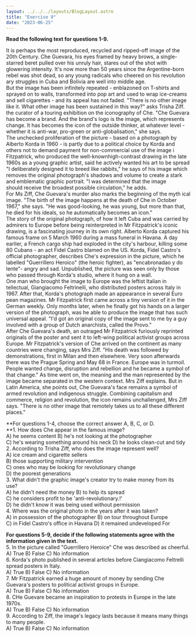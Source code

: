 ```yaml
---
layout: ../../../layouts/BlogLayout.astro
title: "Exercise 9"
date: "2023-06-25"
---
```


**Read the following text for questions 1-9.**

It is perhaps the most reproduced, recycled and ripped-off image of the 20th Century. Che Guevara, his eyes framed by heavy brows, a single-starred beret pulled over his unruly hair, stares out of the shot with glowering intensity. It's now more than 50 years since the Argentine-born rebel was shot dead, so any young radicals who cheered on his revolution ary struggles in Cuba and Bolivia are well into middle age.  
But the image has been infinitely repeated - enblazoned on T-shirts and sprayed on to walls, transformed into pop art and used to wrap ice-creams and sell cigarettes - and its appeal has not faded. "There is no other image like it. What other image has been sustained in this way?" asks Trisha Ziff. the curator of a touring exhibition on the iconography of Che. "Che Guevara has become a brand. And the brand's logo is the image, which represents change. It has becomes the icon of the outside thinker, at whatever level - whether it is anti-war, pro-green or anti-globalisation," she says.  
The unchecked proliferation of the picture - based on a photograph by Alberto Korda in 1960 - is partly due to a political choice by Korda and others not to demand payment for non-commercial use of the image i Fitzpatrick, who produced the well-knownhigh-contrast drawing in the late 1960s as a young graphic artist, said he actively wanted his art to be spread "I deliberately designed it to breed like rabbits," he says of his image which removes the original photograph's shadows and volume to create a stark and emblematic graphic portrait. "l was determined that the image  
should receive the broadest possible circulation," he adds.  
For Ms Ziff, Che Guevara's murder also marks the beginning of the myth ical image. "The birth of the image happens at the death of Che in October 1967," she says. "He was good-looking, he was young, but more than that, he died for his ideals, so he automatically becomes an icon."  
The story of the original photograph, of how it left Cuba and was carried by admirers to Europe before being reinterpreted in Mr Fitzpatrick's iconic drawing, is a fascinating journey in its own right. Alberto Korda captured his famous frame on 5 March 1960 during a mass funeral in Havana. A day earlier, a French cargo ship had exploded in the city's harbour, killing some 80 Cubans - an act Fidel Castro blamed on the US. Korda, Fidel Castro's official photographer, describes Che's expression in the picture, which he labelled "Guerrillero Heroico" (the heroic fighter), as "encabronadao y do lente"- angry and sad. Unpublished, the picture was seen only by those who passed through Korda's studio, where it hung on a wall.  
One man who brought the image to Europe was the leftist Italian in tellectual, Giangiacomo Feltrinelli, who distributed posters across ltaly in 1967. After that, Korda's photograph made an appearance in several Euro pean magazines. Mr Fitzpatrick first came across a tiny version of it in the German weekly. Only months later, when he finally got his hands on a larger version of the photograph, was he able to produce the image that has such universal appeal. "I'd got an original copy of the image sent to me by a guy involved with a group of Dutch anarchists, called the Provo."  
After Che Guevara's death, an outraged Mr Fitzpatrick furiously reprinted originals of the poster and sent it to left-wing political activist groups across Europe. Mr Fitzpatrick's version of Che arrived on the continent as many countries were changing, says Mrs Ziff. "His death was followed by demonstrations, first in Milan and then elsewhere. Very soon afterwards there was the Prague Spring and May 68 in France. Europe was in turmoil. People wanted change, disruption and rebellion and he became a symbol of that change." As time went on, the meaning and the man represented by the image became separated in the western context. Mrs Ziff explains. But in Latin America, she points out, Che Guevara's face remains a symbol of armed revolution and indigenous struggle. Combining capitalism and commerce, religion and revolution, the icon remains unchallenged, Mrs Ziff says. "There is no other image that remotely takes us to all these different places."

**For questions 1-4, choose the correct answer A, B, C, or D.  
**1\. How does Che appear in the famous image?  
A) he seems content B) he's not looking at the photographer  
C) he's wearing something around his neck D) he looks clean-cut and tidy  
2\. According to Trisha Ziff, who does the image represent well?  
A) ice cream and cigarette sellers  
B) those supporting military intervention  
C) ones who may be looking for revolutionary change  
D) the poorest generations  
3\. What didn't the graphic image's creator try to make money from its  
use?  
A) he didn't need the money B) to help its spread  
C) he considers profit to be 'anti-revolutionary.!'  
D) he didn't know it was being used without permission  
4\. Where was the original photo in the years after it was taken?  
A) in possession of the photographer B) on tour throughout Europe  
C) in Fidel Castroʻs office in Havana D) it remained undeveloped For

**For questions 5-9, decide if the following statements agree with the  
information given in the text.**  
5\. In the picture called "Guerrillero Heroice" Che was described as cheerful.  
A) True B) False C) No information  
6\. Korda's photo published in several articles before Ciangiacomo Feltrelli spread posters in Italy.  
A) True B) False C) No information  
7\. Mr Fitzpatrick earned a huge amount of money by sending Che  
Guevara's posters to political activist groups in Europe.  
A) True B) False C) No information  
8\. CHe Guevare became an inspiration to protests in Europe in the late 1970s.  
A) True B) False C) No information  
9\. According to Ziff, the image's legacy lasts because it means many things to many people.  
A) True B) False C) No information
